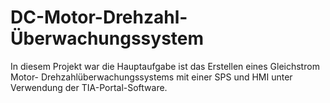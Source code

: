 # DC-Motor-Drehzahl-Überwachungssystem
In diesem Projekt war die Hauptaufgabe ist das Erstellen eines Gleichstrom Motor- Drehzahlüberwachungssystems mit einer SPS und HMI unter Verwendung der TIA-Portal-Software.
